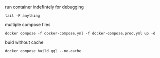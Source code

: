 run container indefintely for debugging

`tail -F anything`

multiple compose files

`docker compose -f docker-compose.yml -f docker-compose.prod.yml up -d`

buid without cache

`docker compose build gql --no-cache`
